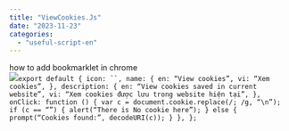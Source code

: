 ```yaml
---
title: "ViewCookies.Js"
date: "2023-11-23"
categories: 
  - "useful-script-en"
---
```


how to add bookmarklet in chrome  
![](https://camo.githubusercontent.com/5f21e427a7d3ee887313a4f9b1ab033e6462db47ca299bf3f7e2d81a0ce854bd/68747470733a2f2f696d672e7765626e6f74732e636f6d2f323031392f30342f447261672d616e642d44726f702d4c696e6b732d696e2d4368726f6d652e706e67)`export default { icon: ``, name: { en: “View cookies”, vi: “Xem cookies”, }, description: { en: “View cookies saved in current website”, vi: “Xem cookies được lưu trong website hiện tại”, },  onClick: function () { var c = document.cookie.replace(/; /g, “\n”); if (c == “”) { alert(“There is No cookie here”); } else { prompt(“Cookies found:”, decodeURI(c)); } }, };`
